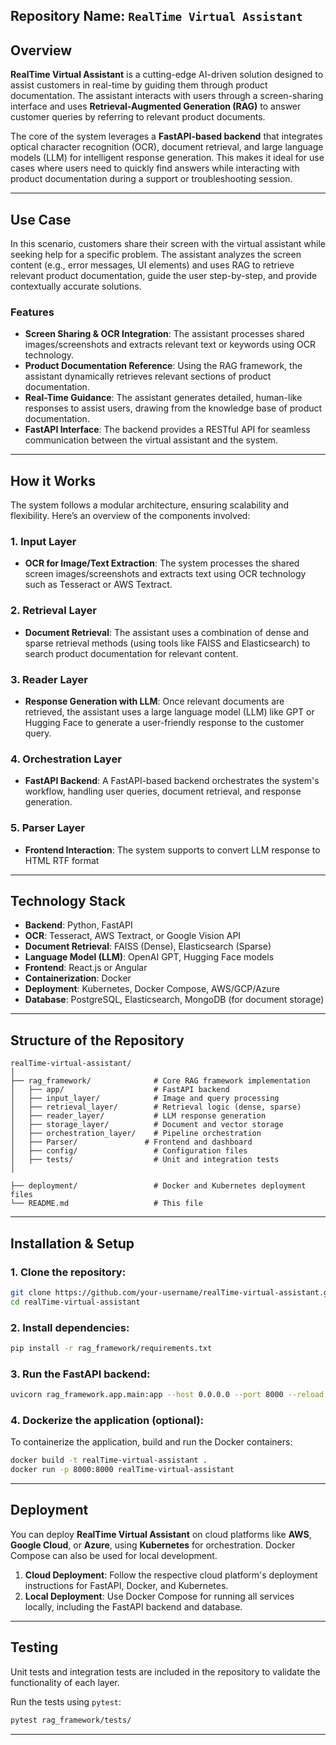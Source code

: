 ## **Repository Name**: `RealTime Virtual Assistant`

## Overview

**RealTime Virtual Assistant** is a cutting-edge AI-driven solution designed to assist customers in real-time by guiding them through product documentation. The assistant interacts with users through a screen-sharing interface and uses **Retrieval-Augmented Generation (RAG)** to answer customer queries by referring to relevant product documents.

The core of the system leverages a **FastAPI-based backend** that integrates optical character recognition (OCR), document retrieval, and large language models (LLM) for intelligent response generation. This makes it ideal for use cases where users need to quickly find answers while interacting with product documentation during a support or troubleshooting session.

---

## Use Case

In this scenario, customers share their screen with the virtual assistant while seeking help for a specific problem. The assistant analyzes the screen content (e.g., error messages, UI elements) and uses RAG to retrieve relevant product documentation, guide the user step-by-step, and provide contextually accurate solutions.

### Features

- **Screen Sharing & OCR Integration**: The assistant processes shared images/screenshots and extracts relevant text or keywords using OCR technology.
- **Product Documentation Reference**: Using the RAG framework, the assistant dynamically retrieves relevant sections of product documentation.
- **Real-Time Guidance**: The assistant generates detailed, human-like responses to assist users, drawing from the knowledge base of product documentation.
- **FastAPI Interface**: The backend provides a RESTful API for seamless communication between the virtual assistant and the system.

---

## How it Works

The system follows a modular architecture, ensuring scalability and flexibility. Here’s an overview of the components involved:

### **1. Input Layer**
- **OCR for Image/Text Extraction**: The system processes the shared screen images/screenshots and extracts text using OCR technology such as Tesseract or AWS Textract.

### **2. Retrieval Layer**
- **Document Retrieval**: The assistant uses a combination of dense and sparse retrieval methods (using tools like FAISS and Elasticsearch) to search product documentation for relevant content.

### **3. Reader Layer**
- **Response Generation with LLM**: Once relevant documents are retrieved, the assistant uses a large language model (LLM) like GPT or Hugging Face to generate a user-friendly response to the customer query.

### **4. Orchestration Layer**
- **FastAPI Backend**: A FastAPI-based backend orchestrates the system's workflow, handling user queries, document retrieval, and response generation.

### **5. Parser Layer**
- **Frontend Interaction**: The system supports to convert LLM response to HTML RTF format

---

## Technology Stack

- **Backend**: Python, FastAPI
- **OCR**: Tesseract, AWS Textract, or Google Vision API
- **Document Retrieval**: FAISS (Dense), Elasticsearch (Sparse)
- **Language Model (LLM)**: OpenAI GPT, Hugging Face models
- **Frontend**: React.js or Angular
- **Containerization**: Docker
- **Deployment**: Kubernetes, Docker Compose, AWS/GCP/Azure
- **Database**: PostgreSQL, Elasticsearch, MongoDB (for document storage)

---

## Structure of the Repository

```
realTime-virtual-assistant/
│
├── rag_framework/              # Core RAG framework implementation
│   ├── app/                    # FastAPI backend
│   ├── input_layer/            # Image and query processing
│   ├── retrieval_layer/        # Retrieval logic (dense, sparse)
│   ├── reader_layer/           # LLM response generation
│   ├── storage_layer/          # Document and vector storage
│   ├── orchestration_layer/    # Pipeline orchestration
│   ├── Parser/               # Frontend and dashboard
│   ├── config/                 # Configuration files
│   ├── tests/                  # Unit and integration tests
│

├── deployment/                 # Docker and Kubernetes deployment files
└── README.md                   # This file
```

---

## Installation & Setup

### 1. Clone the repository:

```bash
git clone https://github.com/your-username/realTime-virtual-assistant.git
cd realTime-virtual-assistant
```

### 2. Install dependencies:

```bash
pip install -r rag_framework/requirements.txt
```

### 3. Run the FastAPI backend:

```bash
uvicorn rag_framework.app.main:app --host 0.0.0.0 --port 8000 --reload
```

### 4. Dockerize the application (optional):

To containerize the application, build and run the Docker containers:

```bash
docker build -t realTime-virtual-assistant .
docker run -p 8000:8000 realTime-virtual-assistant
```

---

## Deployment

You can deploy **RealTime Virtual Assistant** on cloud platforms like **AWS**, **Google Cloud**, or **Azure**, using **Kubernetes** for orchestration. Docker Compose can also be used for local development.

1. **Cloud Deployment**: Follow the respective cloud platform's deployment instructions for FastAPI, Docker, and Kubernetes.
2. **Local Deployment**: Use Docker Compose for running all services locally, including the FastAPI backend and database.

---

## Testing

Unit tests and integration tests are included in the repository to validate the functionality of each layer.

Run the tests using `pytest`:

```bash
pytest rag_framework/tests/
```

---
